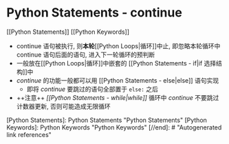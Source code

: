 # Python Statements - continue

[[Python Statements]] [[Python Keywords]]

* continue 语句被执行, 则**本轮**[[Python Loops|循环]]中止, 即忽略本轮循环中 continue 语句后面的语句, 进入下一轮循环的预判断
* 一般放在[[Python Loops|循环]]中嵌套的 [[Python Statements - if|if 选择结构]]中
* *continue* 的功能一般都可以用 [[Python Statements - else|else]] 语句实现
    * 即将 *continue* 要跳过的语句全部置于 `else:` 之后
* ++注意++ *[[Python Statements - while|while]]* 循环中 *continue* 不要跳过计数器更新, 否则可能造成无限循环

[//begin]: # "Autogenerated link references for markdown compatibility"
[Python Statements]: Python Statements "Python Statements"
[Python Keywords]: Python Keywords "Python Keywords"
[//end]: # "Autogenerated link references"